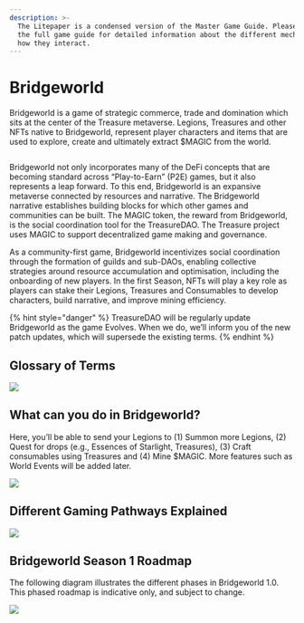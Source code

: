 ```yaml
---
description: >-
  The Litepaper is a condensed version of the Master Game Guide. Please consult
  the full game guide for detailed information about the different mechanics and
  how they interact.
---
```


# Bridgeworld&#x20;

Bridgeworld is a game of strategic commerce, trade and domination which sits at the center of the Treasure metaverse. Legions, Treasures and other NFTs native to Bridgeworld, represent player characters and items that are used to explore, create and ultimately extract $MAGIC from the world.

<figure><img src="../../.gitbook/assets/BW_Twitter_Banner_1500x500px_Splash_Art.jpg" alt=""><figcaption></figcaption></figure>

Bridgeworld not only incorporates many of the DeFi concepts that are becoming standard across “Play-to-Earn” (P2E) games, but it also represents a leap forward. To this end, Bridgeworld is an expansive metaverse connected by resources and narrative. The Bridgeworld narrative establishes building blocks for which other games and communities can be built. The MAGIC token, the reward from Bridgeworld, is the social coordination tool for the TreasureDAO. The Treasure project uses MAGIC to support decentralized game making and governance.

As a community-first game, Bridgeworld incentivizes social coordination through the formation of guilds and sub-DAOs, enabling collective strategies around resource accumulation and optimisation, including the onboarding of new players. In the first Season, NFTs will play a key role as players can stake their Legions, Treasures and Consumables to develop characters, build narrative, and improve mining efficiency.

{% hint style="danger" %}
TreasureDAO will be regularly update Bridgeworld as the game Evolves. When we do, we’ll inform you of the new patch updates, which will supersede the existing terms.
{% endhint %}

## Glossary of Terms

![](../../.gitbook/assets/Screenshot\_14.jpg)

## What can you do in Bridgeworld?

Here, you’ll be able to send your Legions to (1) Summon more Legions, (2) Quest for drops (e.g., Essences of Starlight, Treasures), (3) Craft consumables using Treasures and (4) Mine $MAGIC. More features such as World Events will be added later.

![](../../.gitbook/assets/Screenshot\_4.jpg)

## Different Gaming Pathways Explained

![](../../.gitbook/assets/Screenshot\_13.jpg)

## Bridgeworld Season 1 Roadmap

The following diagram illustrates the different phases in Bridgeworld 1.0. This phased roadmap is indicative only, and subject to change.

![](../../.gitbook/assets/Screenshot\_12.jpg)

<figure><img src="../../.gitbook/assets/BW_Twitter_Bann2er_1500x500px_Splash_Art.jpg" alt=""><figcaption></figcaption></figure>
